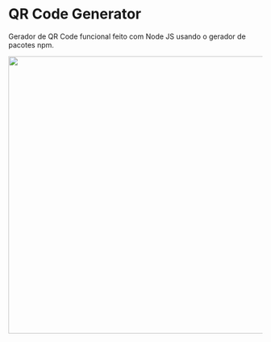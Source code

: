 # QR Code Generator
Gerador de QR Code funcional feito com Node JS usando o gerador de pacotes npm.<br>
 
<img height="550px" src="https://i.imgur.com/ZSVdqZP.png">
